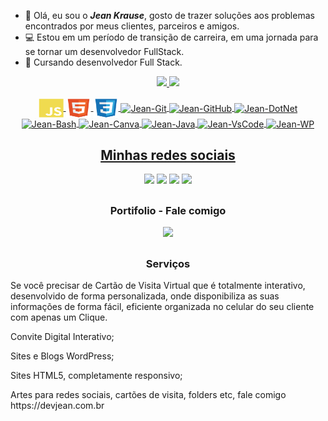 - 👋 Olá, eu sou o ***Jean Krause***, gosto de trazer soluções aos problemas encontrados por meus clientes, parceiros e amigos.
- 💻 Estou em um período de transição de carreira, em uma jornada para se tornar um desenvolvedor FullStack.
- 🏫 Cursando desenvolvedor Full Stack.
 <div align="center">
  <a href="https://github.com/jeankrausejean">
  <img height="150em" src="https://github-readme-stats.vercel.app/api?username=jeankrausejean&show_icons=true&theme=dracula&include_all_commits=true&count_private=true"/>
  <img height="150em" src="https://github-readme-stats.vercel.app/api/top-langs/?username=jeankrausejean&layout=compact&langs_count=7&theme=dracula"/>
</div>
  <div style="display: inline_block" align="center"><br>
  <img align="center" alt="Jean-Js" height="30" width="40" src="https://raw.githubusercontent.com/devicons/devicon/master/icons/javascript/javascript-plain.svg">
  <img align="center" alt="Jean-HTML" height="30" width="40" src="https://raw.githubusercontent.com/devicons/devicon/master/icons/html5/html5-original.svg">
  <img align="center" alt="Jean-CSS" height="30" width="40" src="https://raw.githubusercontent.com/devicons/devicon/master/icons/css3/css3-original.svg">
  <img align="center" alt="Jean-Git" height="30" width="40" src="https://cdn.jsdelivr.net/gh/devicons/devicon/icons/git/git-original.svg">
  <img align="center" alt="Jean-GitHub" height="30" width="40" src="https://cdn.jsdelivr.net/gh/devicons/devicon/icons/github/github-original.svg">
  <img align="center" alt="Jean-DotNet" height="30" width="40" src="https://cdn.jsdelivr.net/gh/devicons/devicon/icons/dot-net/dot-net-plain-wordmark.svg">
  <img align="center" alt="Jean-Bash" height="30" width="40" src="https://cdn.jsdelivr.net/gh/devicons/devicon/icons/bash/bash-original.svg">
  <img align="center" alt="Jean-Canva" height="30" width="40" src="https://cdn.jsdelivr.net/gh/devicons/devicon/icons/canva/canva-original.svg">
  <img align="center" alt="Jean-Java" height="30" width="40" src="https://cdn.jsdelivr.net/gh/devicons/devicon/icons/java/java-original-wordmark.svg">
  <img align="center" alt="Jean-VsCode" height="30" width="40" src="https://cdn.jsdelivr.net/gh/devicons/devicon/icons/vscode/vscode-original.svg">
  <img align="center" alt="Jean-WP" height="30" width="40" src="https://cdn.jsdelivr.net/gh/devicons/devicon/icons/wordpress/wordpress-plain.svg"> 
  </div>
  
  ##
 
  <div align="center"> 
  <h2>Minhas redes sociais</h2>
  <a href="https://instagram.com/jeankrausejean" target="_blank"><img src="https://img.shields.io/badge/-Instagram-%23E4405F?style=for-the-badge&logo=instagram&logoColor=white" target="_blank"></a>
 	<a href="https://www.facebook.com/devjeankrause" target="_blank"><img src="https://img.shields.io/badge/Facebook-1877F2?style=for-the-badge&logo=facebook&logoColor=white" target="_blank"></a>
  <a href = "mailto:jeankrausejean@gmail.com"><img src="https://img.shields.io/badge/Gmail-D14836?style=for-the-badge&logo=gmail&logoColor=white" target="_blank"></a>
  <a href="https://www.linkedin.com/in/jeankrausejean" target="_blank"><img src="https://img.shields.io/badge/-LinkedIn-%230077B5?style=for-the-badge&logo=linkedin&logoColor=white" target="_blank"></a>
  </div>
  
  ##

  <div align="center">   
   <h3>Portifolio - Fale comigo</h3>
  <a href="https://bit.ly/JeanKrause" target="_blank"><img src="https://img.shields.io/badge/Ask%20me-anything-1abc9c.svg" target="_blank"></a> 
  </div>
 
  ##
  <div>
   <h3 align= "center">Serviços</h3>
 <p>Se você precisar de Cartão de Visita Virtual que é totalmente interativo, desenvolvido de forma personalizada, onde disponibiliza as suas informações de forma fácil, eficiente organizada no celular do seu cliente com apenas um Clique.
 <p> Convite Digital Interativo;
 <p> Sites e Blogs WordPress;
 <p> Sites HTML5, completamente responsivo;
 <p> Artes para redes sociais, cartões de visita, folders etc, fale comigo https://devjean.com.br
